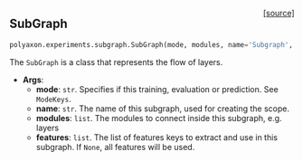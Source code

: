 <span style="float:right;">[[source]](https://github.com/polyaxon/polyaxon/blob/master/polyaxon/experiments/subgraph.py#L16)</span>
## SubGraph

```python
polyaxon.experiments.subgraph.SubGraph(mode, modules, name='Subgraph', features=None)
```

The `SubGraph` is a class that represents the flow of layers.

- __Args__:
	- __mode__: `str`. Specifies if this training, evaluation or prediction. See `ModeKeys`.
	- __name__: `str`. The name of this subgraph, used for creating the scope.
	- __modules__: `list`.  The modules to connect inside this subgraph, e.g. layers
	- __features__: `list`. The list of features keys to extract and use in this subgraph.
		If `None`, all features will be used.
